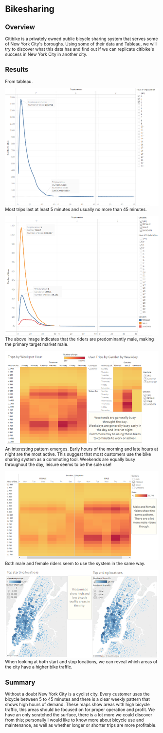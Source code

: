 # Bikesharing
## Overview
Citibike is a privately owned public bicycle sharing system that serves some of New York City's boroughs. Using some of their data and Tableau, we will try to discover what this data has and find out if we can replicate citibike's success in New York City in another city.
## Results
From tableau.  
  
![tripduration](images/tripduration.PNG)
Most trips last at least 5 minutes and usually no more than 45 minutes.  
  
![tripsdutaion by gender](images/tripduration_by_gender.PNG)
The above image indicates that the riders are predominantly male, making the primary target market male.  
  
![trips by week](images/trips_by_week.PNG)
An interesting pattern emerges. Early hours of the morning and late hours at night are the most active. This suggest that most customers use the bike sharing system as a commuting tool. Weekends are equally busy throughout the day, leisure seems to be the sole use!  
  
![trips by week by gender](images/trips_by_week_by_gender.PNG)
Both male and female riders seem to use the system in the same way.  
  
![high and low traffic areas](images/maps.PNG)
When looking at both start and stop locations, we can reveal which areas of the city have a higher bike traffic.
## Summary
Without a doubt New York City is a cyclist city. Every customer uses the bicycle between 5 to 45 minutes and there is a clear weekly pattern that shows high hours of demand. These maps show areas with high bicycle traffic, this areas should be focused on for proper operation and profit.
We have an only scratched the surface, there is a lot more we could discover from this; personally I would like to know more about bicycle use and maintenance, as well as whether longer or shorter trips are more profitable.